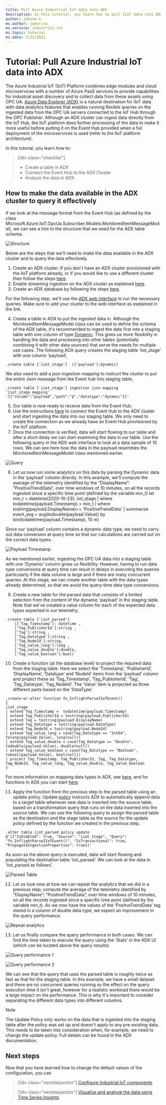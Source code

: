 ```yaml
---
title: Pull Azure Industrial IoT data into ADX
description: In this tutorial, you learn how to pull IIoT data into ADX.
author: jehona-m
ms.author: jemorina
ms.service: industrial-iot
ms.topic: tutorial
ms.date: 3/22/2021
---
```


# Tutorial: Pull Azure Industrial IoT data into ADX

The Azure Industrial IoT (IIoT) Platform combines edge modules and cloud microservices with a number of Azure PaaS services to provide capabilities for industrial asset discovery and to collect data from these assets using OPC UA. [Azure Data Explorer (ADX)](/azure/data-explorer) is a natural destination for IIoT data with data analytics features that enables running flexible queries on the ingested data from the OPC UA servers connected to the IoT Hub through the OPC Publisher. Although an ADX cluster can ingest data directly from the IoT Hub, the IIoT platform does further processing of the data to make it more useful before putting it on the Event Hub provided when a full deployment of the microservices is used (refer to the IIoT platform architecture).

In this tutorial, you learn how to:

> [!div class="checklist"]
> * Create a table in ADX
> * Connect the Event Hub to the ADX Cluster
> * Analyze the data in ADX

## How to make the data available in the ADX cluster to query it effectively 

If we look at the message format from the Event Hub (as defined by the class Microsoft.Azure.IIoT.OpcUa.Subscriber.Models.MonitoredItemMessageModel), we can see a hint to the structure that we need for the ADX table schema.

![Structure](media/tutorial-iiot-data-adx/industrial-iot-in-azure-data-explorer-pic-1.png)

Below are the steps that we'll need to make the data available in the ADX cluster and to query the data effectively.  
1. Create an ADX cluster. If you don't have an ADX cluster provisioned with the IIoT platform already, or if you would like to use a different cluster then follow the steps [here](/azure/data-explorer/create-cluster-database-portal#create-a-cluster). 
2. Enable streaming ingestion on the ADX cluster as explained [here](/azure/data-explorer/ingest-data-streaming#enable-streaming-ingestion-on-your-cluster). 
3. Create an ADX database by following the steps [here](/azure/data-explorer/create-cluster-database-portal#create-a-database).

For the following step, we'll use the [ADX web interface](/azure/data-explorer/web-query-data) to run the necessary queries. Make sure to add your cluster to the web interface as explained in the link.  
 
4. Create a table in ADX to put the ingested data in.  Although the MonitoredItemMessageModel class can be used to define the schema of the ADX table, it's recommended to ingest the data first into a staging table with one column of type [Dynamic](/azure/data-explorer/kusto/query/scalar-data-types/dynamic). This gives us more flexibility in handling the data and processing into other tables (potentially combining it with other data sources) that serve the needs for multiple use cases. The following ADX query creates the staging table ‘iiot_stage’ with one column ‘payload’,

```
.create table ['iiot_stage']  (['payload']:dynamic)
```

We also need to add a json ingestion mapping to instruct the cluster to put the entire Json message from the Event hub into staging table,

```
.create table ['iiot_stage'] ingestion json mapping 'iiot_stage_mapping' '[{"column":"payload","path":"$","datatype":"dynamic"}]'
```

5. Our table is now ready to receive data from the Event Hub. 
6. Use the instructions [here](/azure/data-explorer/ingest-data-event-hub#connect-to-the-event-hub) to connect the Event Hub to the ADX cluster and start ingesting the data into our staging table. We only need to create the connection as we already have an Event Hub provisioned by the IIoT platform.  
7. Once the connection is verified, data will start flowing to our table and after a short delay we can start examining the data in our table. Use the following query in the ADX web interface to look at a data sample of 10 rows. We can see here how the data in the payload resembles the MonitoredItemMessageModel class mentioned earlier.

![Query](media/tutorial-iiot-data-adx/industrial-iot-in-azure-data-explorer-pic-2.png)

8. Let us now run some analytics on this data by parsing the Dynamic data in the ‘payload’ column directly. In this example, we'll compute the average of the telemetry identified by the “DisplayName”: “PositiveTrendData”, over time windows of 10 minutes, on all the records ingested since a specific time point (defined by  the variable min_t)
let min_t = datetime(2020-10-23);
iiot_stage 
| where todatetime(payload.Timestamp) > min_t
| where tostring(payload.DisplayName)== 'PositiveTrendData'
| summarize event_avg = avg(todouble(payload.Value)) by bin(todatetime(payload.Timestamp), 10 m)
 
Since our ‘payload’ column contains a dynamic data type, we need to carry out data conversion at query time so that our calculations are carried out on the correct data types.

![Payload Timestamp](media/tutorial-iiot-data-adx/industrial-iot-in-azure-data-explorer-pic-3.png)

As we mentioned earlier, ingesting the OPC UA data into a staging table with one ‘Dynamic’ column gives us flexibility. However, having to run data type conversions at query time can result in delays in executing the queries particularly if the data volume is large and if there are many concurrent queries. At this stage, we can create another table with the data types already determined, so that we avoid the query-time data type conversions.
 
9. Create a new table for the parsed data that consists of a limited selection from the content of the dynamic ‘payload’ in the staging table. Note that we've created a value column for each of the expected data types expected in our telemetry.

```
.create table ['iiot_parsed']  
    (['Tag_Timestamp']: datetime ,  
    ['Tag_PublisherId']:string ,  
    ['Tag']:string ,
    ['Tag_Datatype']:string ,  
    ['Tag_NodeId']:string,  
    ['Tag_value_long']:long ,  
    ['Tag_value_double']:double,  
    ['Tag_value_boolean']:bool)
```

10. Create a function (at the database level) to project the required data from the staging table. Here we select the ‘Timestamp’, ‘PublisherId’, ‘DisplayName’, ‘Datatype’ and ‘NodeId’ items from the ‘payload’ column and project these as ‘Tag_Timestamp’, ‘Tag_PublisherId’, ‘Tag’, ‘Tag_Datatype’, ‘Tag_NodeId’. The ‘Value’ item is projected as three different parts based on the ‘DataType’.

```
.create-or-alter function fn_InflightParseIIoTEvent()
{
iiot_stage
| extend Tag_Timestamp =  todatetime(payload.Timestamp)
| extend Tag_PublisherId = tostring(payload.PublisherId)
| extend Tag = tostring(payload.DisplayName)
| extend Tag_Datatype = tostring(payload.DataType)
| extend Tag_NodeId = tostring(payload.NodeId)
| extend Tag_value_long = case(Tag_Datatype == "Int64", tolong(payload.Value), long(null))
| extend Tag_value_double = case(Tag_Datatype == "Double", todouble(payload.Value), double(null))
| extend Tag_value_boolean = case(Tag_Datatype == "Boolean", tobool(payload.Value), bool(null))
| project Tag_Timestamp, Tag_PublisherId, Tag, Tag_Datatype, Tag_NodeId, Tag_value_long, Tag_value_double, Tag_value_boolean
}
```

For more information on mapping data types in ADX, see [here](/azure/data-explorer/kusto/query/scalar-data-types/dynamic), and for functions in ADX you can start [here](/azure/data-explorer/kusto/query/schema-entities/stored-functions).
 
11. Apply the function from the previous step to the parsed table using an update policy. Update [policy](/azure/data-explorer/kusto/management/updatepolicy) instructs ADX to automatically append data to a target table whenever new data is inserted into the source table, based on a transformation query that runs on the data inserted into the source table. We can use the following query to assign the parsed table as the destination and the stage table as the source for the update policy defined by the function we created in the previous step.

```
.alter table iiot_parsed policy update
@'[{"IsEnabled": true, "Source": "iiot_stage", "Query": "fn_InflightParseIIoTEvent()", "IsTransactional": true, "PropagateIngestionProperties": true}]'
```

As soon as the above query is executed, data will start flowing and populating the destination table ‘iiot_parsed’. We can look at the data in ‘iiot_parsed as follows’.

![Parsed Table](media/tutorial-iiot-data-adx/industrial-iot-in-azure-data-explorer-pic-4.png)

12. Let us look now at how we can repeat the analytics that we did in a previous step; compute the average of the telemetry identified by “DisplayName”: “PositiveTrendData”, over time windows of 10 minutes, on all the records ingested since a specific time point (defined by  the variable min_t). As we now have the values of the ‘PositveTrendData’ tag stored in a column of double data type, we expect an improvement in the query performance.

![Repeat analytics](media/tutorial-iiot-data-adx/industrial-iot-in-azure-data-explorer-pic-5.png)

13. Let us finally compare the query performance in both cases. We can find the time taken to execute the query using the ‘Stats’ in the ADX UI (which can be located above the query results).  

![Query performance 1](media/tutorial-iiot-data-adx/industrial-iot-in-azure-data-explorer-pic-6.png)

![Query performance 2](media/tutorial-iiot-data-adx/industrial-iot-in-azure-data-explorer-pic-7.png)

We can see that the query that uses the parsed table is roughly twice as fast as that for the staging table. In this example, we have a small dataset and there are no concurrent queries running so the effect on the query execution time it isn't great, however for a realistic workload there would be a large impact on the performance. This is why it's important to consider separating the different data types into different columns.

> [!NOTE] 
> The Update Policy only works on the data that is ingested into the staging table after the policy was set up and doesn't apply to any pre-existing data. This needs to be taken into consideration when, for example, we need to change the update policy. Full details can be found in the ADX documentation.

## Next steps
Now that you have learned how to change the default values of the configuration, you can 

> [!div class="nextstepaction"]
> [Configure Industrial IoT components](tutorial-configure-industrial-iot-components.md)

> [!div class="nextstepaction"]
> [Visualize and analyze the data using Time Series Insights](tutorial-visualize-data-time-series-insights.md)